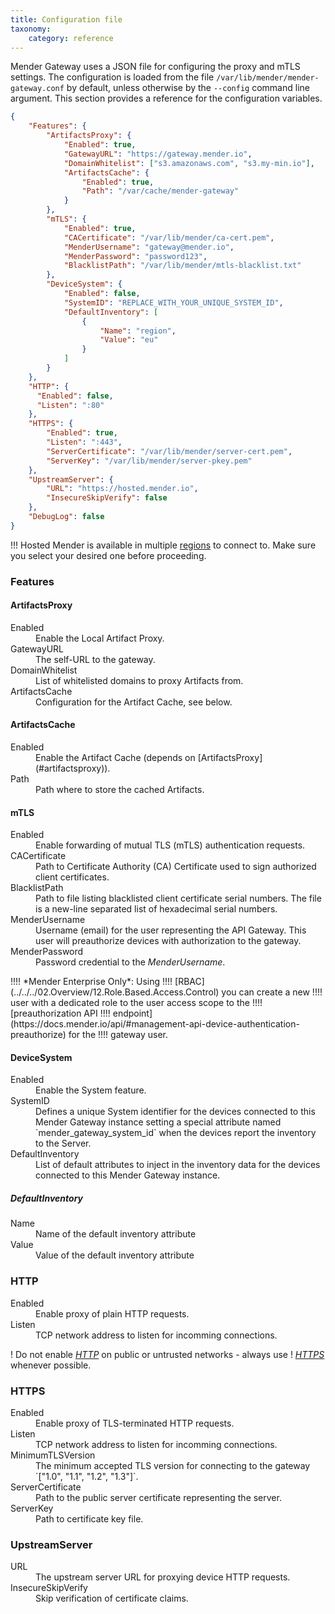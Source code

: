 ```yaml
---
title: Configuration file
taxonomy:
	category: reference
---
```


Mender Gateway uses a JSON file for configuring the proxy and mTLS settings. The
configuration is loaded from the file `/var/lib/mender/mender-gateway.conf` by
default, unless otherwise by the `--config` command line argument. This section
provides a reference for the configuration variables.

```json
{
	"Features": {
		"ArtifactsProxy": {
			"Enabled": true,
			"GatewayURL": "https://gateway.mender.io",
			"DomainWhitelist": ["s3.amazonaws.com", "s3.my-min.io"],
			"ArtifactsCache": {
				"Enabled": true,
				"Path": "/var/cache/mender-gateway"
			}
		},
		"mTLS": {
			"Enabled": true,
			"CACertificate": "/var/lib/mender/ca-cert.pem",
			"MenderUsername": "gateway@mender.io",
			"MenderPassword": "password123",
			"BlacklistPath": "/var/lib/mender/mtls-blacklist.txt"
		},
		"DeviceSystem": {
			"Enabled": false,
			"SystemID": "REPLACE_WITH_YOUR_UNIQUE_SYSTEM_ID",
			"DefaultInventory": [
				{
					"Name": "region",
					"Value": "eu"
				}
			]
		}
	},
	"HTTP": {
	  "Enabled": false,
	  "Listen": ":80"
	},
	"HTTPS": {
		"Enabled": true,
		"Listen": ":443",
		"ServerCertificate": "/var/lib/mender/server-cert.pem",
		"ServerKey": "/var/lib/mender/server-pkey.pem"
	},
	"UpstreamServer": {
		"URL": "https://hosted.mender.io",
		"InsecureSkipVerify": false
	},
	"DebugLog": false
}
```

!!! Hosted Mender is available in multiple [regions](/11.General/00.Hosted-Mender-regions/docs.md) to connect to. Make sure you select your desired one before proceeding.

### Features

#### ArtifactsProxy
<dl>
<dt>Enabled</dt>
<dd>Enable the Local Artifact Proxy.</dd>

<dt>GatewayURL</dt>
<dd>The self-URL to the gateway.</dd>

<dt>DomainWhitelist</dt>
<dd>List of whitelisted domains to proxy Artifacts from.</dd>

<dt>ArtifactsCache</dt>
<dd>Configuration for the Artifact Cache, see below.</dd>
</dl>

#### ArtifactsCache
<dl>
<dt>Enabled</dt>
<dd>Enable the Artifact Cache (depends on [ArtifactsProxy](#artifactsproxy)).</dd>

<dt>Path</dt>
<dd>Path where to store the cached Artifacts.</dd>
</dl>

#### mTLS
<dl>
<dt>Enabled</dt>
<dd>Enable forwarding of mutual TLS (mTLS) authentication requests.</dd>

<dt>CACertificate</dt>
<dd>Path to Certificate Authority (CA) Certificate used to sign authorized client certificates.</dd>

<dt>BlacklistPath</dt>
<dd>
Path to file listing blacklisted client certificate serial numbers.
The file is a new-line separated list of hexadecimal serial numbers.
</dd>

<dt>MenderUsername</dt>
<dd>
Username (email) for the user representing the API Gateway.
This user will preauthorize devices with authorization to the gateway.
</dd>

<dt>MenderPassword</dt>
<dd>Password credential to the <em>MenderUsername</em>.</dd>
</dl>
!!!! *Mender Enterprise Only*: Using
!!!! [RBAC](../../../02.Overview/12.Role.Based.Access.Control) you can create a new
!!!! user with a dedicated role to the user access scope to the
!!!! [preauthorization API
!!!! endpoint](https://docs.mender.io/api/#management-api-device-authentication-preauthorize) for the
!!!! gateway user.

#### DeviceSystem
<dl>
<dt>Enabled</dt>
<dd>Enable the System feature.</dd>

<dt>SystemID</dt>
<dd>Defines a unique System identifier for the devices connected to this Mender Gateway instance setting a special attribute named `mender_gateway_system_id` when the devices report the inventory to the Server.</dd>

<dt>DefaultInventory</dt>
<dd>List of default attributes to inject in the inventory data for the devices connected to this Mender Gateway instance.</dd>
</dl>

##### DefaultInventory
<dl>
<dt>Name</dt>
<dd>Name of the default inventory attribute</dd>

<dt>Value</dt>
<dd>Value of the default inventory attribute</dd>
</dl>

### HTTP
<dl>
<dt>Enabled</dt>
<dd>Enable proxy of plain HTTP requests.</dd>

<dt>Listen</dt>
<dd>TCP network address to listen for incomming connections.</dd>
</dl>

! Do not enable [*HTTP*](#http) on public or untrusted networks - always use
! [*HTTPS*](#https) whenever possible.

### HTTPS
<dl>
<dt>Enabled</dt>
<dd>Enable proxy of TLS-terminated HTTP requests.</dd>

<dt>Listen</dt>
<dd>TCP network address to listen for incomming connections.</dd>

<dt>MinimumTLSVersion</dt>
<dd>The minimum accepted TLS version for connecting to the gateway `["1.0", "1.1", "1.2", "1.3"]`.</dd>

<dt>ServerCertificate</dt>
<dd>Path to the public server certificate representing the server.</dd>

<dt>ServerKey</dt>
<dd>Path to certificate key file.</dd>
</dl>

### UpstreamServer
<dl>
<dt>URL</dt>
<dd>The upstream server URL for proxying device HTTP requests.</dd>

<dt>InsecureSkipVerify</dt>
<dd>Skip verification of certificate claims.</dd>
</dl>
